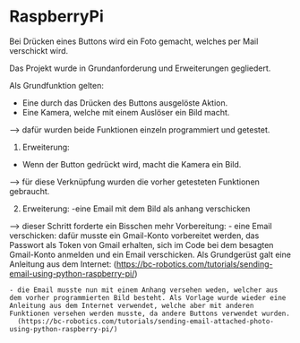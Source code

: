 # RaspberryPi
Bei Drücken eines Buttons wird ein Foto gemacht, welches per Mail verschickt wird.

Das Projekt wurde in Grundanforderung und Erweiterungen gegliedert.


Als Grundfunktion gelten:
  - Eine durch das Drücken des Buttons ausgelöste Aktion.
  - Eine Kamera, welche mit einem Auslöser ein Bild macht.
  
  --> dafür wurden beide Funktionen einzeln programmiert und getestet.


1. Erweiterung:
  - Wenn der Button gedrückt wird, macht die Kamera ein Bild.
  
  --> für diese Verknüpfung wurden die vorher getesteten Funktionen gebraucht. 
  
  
2. Erweiterung:
  -eine Email mit dem Bild als anhang verschicken
  
  --> dieser Schritt forderte ein Bisschen mehr Vorbereitung: 
    - eine Email verschicken: dafür musste ein Gmail-Konto vorbereitet werden, das Passwort als Token von Gmail erhalten, sich im Code bei dem besagten Gmail-Konto anmelden und ein Email verschicken. Als Grundgerüst galt eine Anleitung aus dem Internet: 
      (https://bc-robotics.com/tutorials/sending-email-using-python-raspberry-pi/)
      
    - die Email musste nun mit einem Anhang versehen weden, welcher aus dem vorher programmierten Bild besteht. Als Vorlage wurde wieder eine Anleitung aus dem Internet verwendet, welche aber mit anderen Funktionen versehen werden musste, da andere Buttons verwendet wurden. 
      (https://bc-robotics.com/tutorials/sending-email-attached-photo-using-python-raspberry-pi/)
